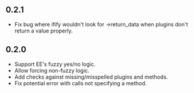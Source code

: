 ## 0.2.1

- Fix bug where ifify wouldn't look for ->return_data when plugins don't return a value properly.

## 0.2.0

- Support EE's fuzzy yes/no logic.
- Allow forcing non-fuzzy logic.
- Add checks against missing/misspelled plugins and methods.
- Fix potential error with calls not specifying a method.
